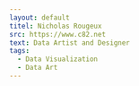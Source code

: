 ```yaml
---
layout: default
titel: Nicholas Rougeux
src: https://www.c82.net
text: Data Artist and Designer
tags:
  - Data Visualization
  - Data Art
---
```



